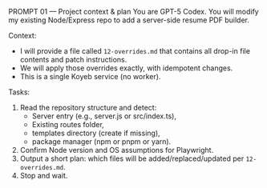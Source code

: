 PROMPT 01 — Project context & plan
You are GPT-5 Codex. You will modify my existing Node/Express repo to add a server-side resume PDF builder.

Context:
- I will provide a file called `12-overrides.md` that contains all drop-in file contents and patch instructions.
- We will apply those overrides exactly, with idempotent changes.
- This is a single Koyeb service (no worker).

Tasks:
1) Read the repository structure and detect:
   - Server entry (e.g., server.js or src/index.ts),
   - Existing routes folder,
   - templates directory (create if missing),
   - package manager (npm or pnpm or yarn).
2) Confirm Node version and OS assumptions for Playwright.
3) Output a short plan: which files will be added/replaced/updated per `12-overrides.md`.
4) Stop and wait.